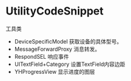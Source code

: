 # UtilityCodeSnippet
工具类

- DeviceSpecificModel  获取设备的具体型号。
- MessageForwardProxy 消息转发。
- RespondSEL 响应事件
- UITextField+Category 设置TextField内容边距
- YHProgressView 显示进度的图层

